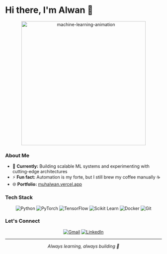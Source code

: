# Hi there, I'm Alwan 👋

<div align="center">
  <img src="https://media.giphy.com/media/coxQHKASG60HrHtvkt/giphy.gif" width="400" alt="machine-learning-animation" />
</div>

### About Me

- 🔭 **Currently:** Building scalable ML systems and experimenting with cutting-edge architectures
- ⚡ **Fun fact:** Automation is my forte, but I still brew my coffee manually ☕
- 🌐 **Portfolio:** [muhalwan.vercel.app](https://muhalwan.vercel.app)

### Tech Stack

<div align="center">
  
![Python](https://img.shields.io/badge/Python-3776AB?style=for-the-badge&logo=python&logoColor=white)
![PyTorch](https://img.shields.io/badge/PyTorch-EE4C2C?style=for-the-badge&logo=pytorch&logoColor=white)
![TensorFlow](https://img.shields.io/badge/TensorFlow-FF6F00?style=for-the-badge&logo=tensorflow&logoColor=white)
![Scikit Learn](https://img.shields.io/badge/scikit--learn-F7931E?style=for-the-badge&logo=scikit-learn&logoColor=white)
![Docker](https://img.shields.io/badge/Docker-2496ED?style=for-the-badge&logo=docker&logoColor=white)
![Git](https://img.shields.io/badge/Git-F05032?style=for-the-badge&logo=git&logoColor=white)

</div>

### Let's Connect

<div align="center">
  
[![Gmail](https://img.shields.io/badge/Gmail-D14836?style=for-the-badge&logo=gmail&logoColor=white)](mailto:muhalwan12@gmail.com)
[![LinkedIn](https://img.shields.io/badge/LinkedIn-0077B5?style=for-the-badge&logo=linkedin&logoColor=white)](https://www.linkedin.com/in/muhalwan/)

</div>

---

<div align="center">
  <i>Always learning, always building 🚀</i>
</div>
